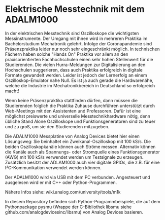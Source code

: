 # Elektrische Messtechnik mit dem ADALM1000

In der elektrischen Messtechnik sind Oszilloskope die wichtigsten Messinstrumente. Der Umgang mit ihnen wird in mehreren Praktika im Bachelorstudium Mechatronik gelehrt.
Infolge der Coronapandemie sind Präsenzpraktika leider nur noch sehr eingeschränkt möglich. In technischen Fächern haben solche "Hands On" Praktika vor allem an den praxisorientierten Fachhochschulen einen sehr hohen Stellenwert für die Studierenden.
Die vielen Hurra-Meldungen zur Digitalisierung an den Hochschulen suggerieren, dass auch Praktika erfolgreich in digitale Formate gewandelt werden. Leider ist jedoch der Lernerfolg an einem Oszilloskop-Emulator nahe Null. Es ist ja auch gerade die  Hardwarenähe, welche die Industrie im Mechatronikbereich in Deutschland so erfolgreich macht!

Wenn keine Präsenzpraktika stattfinden dürfen, dann müssen die Studierenden folglich die Praktika Zuhause durchführen unterstützt durch Web-Meetings mit den Assistenten und Professoren.
Dafür ist eine möglichst preiswerte und universelle Messtechnikhardware nötig, denn übliche Stand Alone Oszilloskope und Funktionsgeneratoren sind zu teuer und zu groß, um sie den Studierenden mitzugeben.

Die ADALM1000 Messplatine von Analog Devices bietet hier einen Lösungsweg:
Sie beinhaltet ein Zweikanal-Oszilloskop mit 100 kS/s. Die beiden Oszilloskopkanäle können auch Ströme messen. Alternativ können die Kanäle auch als Spannungs- oder Stromquelle eines Funktionsgenerator (AWG) mit 100 kS/s verwendet werden um Testsignale zu erzeugen. Zusätzlich besitzt der ADLAM1000 auch vier digitale GPIOs, die z.B. für eine I²C-Kommunikation verwendet werden können.

Der ADALM1000 wird via USB mit dem PC verbunden. Angesteuert und ausgelesen wird er mit C++ oder Python-Programmen.

Nähere Infos siehe: wiki.analog.com/university/tools/m1k

In diesem Repository befinden sich Python-Programmbeispiele, die auf dem Pythonpackage pysmu (Wrappe der C-Bibliothek libsmu siehe github.com/analogdevicesinc/libsmu) von Analog Devices basieren.

